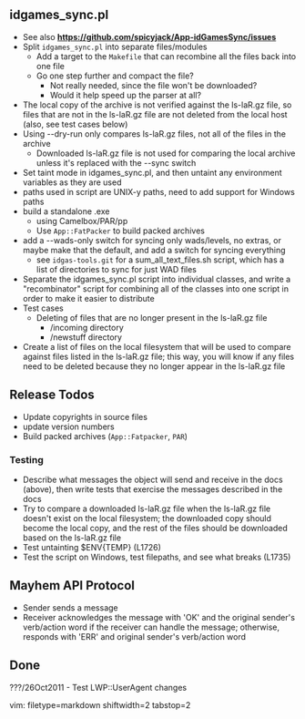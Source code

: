 ## idgames_sync.pl ##
- See also **https://github.com/spicyjack/App-idGamesSync/issues**
- Split `idgames_sync.pl` into separate files/modules
  - Add a target to the `Makefile` that can recombine all the files back into
    one file
  - Go one step further and compact the file?
    - Not really needed, since the file won't be downloaded?
    - Would it help speed up the parser at all?
- The local copy of the archive is not verified against the ls-laR.gz file, so
  files that are not in the ls-laR.gz file are not deleted from the local host
  (also, see test cases below)
- Using --dry-run only compares ls-laR.gz files, not all of the files in the
  archive
  - Downloaded ls-laR.gz file is not used for comparing the local archive
    unless it's replaced with the --sync switch
- Set taint mode in idgames_sync.pl, and then untaint any environment
  variables as they are used
- paths used in script are UNIX-y paths, need to add support for Windows paths
- build a standalone .exe
  - using Camelbox/PAR/pp
  - Use `App::FatPacker` to build packed archives
- add a --wads-only switch for syncing only wads/levels, no extras, or maybe
  make that the default, and add a switch for syncing everything
  - see `idgas-tools.git` for a sum_all_text_files.sh script, which has a list
    of directories to sync for just WAD files
- Separate the idgames_sync.pl script into individual classes, and write a
  "recombinator" script for combining all of the classes into one script in
  order to make it easier to distribute
- Test cases
  - Deleting of files that are no longer present in the ls-laR.gz file
    - /incoming directory
    - /newstuff directory
- Create a list of files on the local filesystem that will be used to compare
  against files listed in the ls-laR.gz file; this way, you will know if any
  files need to be deleted because they no longer appear in the ls-laR.gz file

## Release Todos ##
- Update copyrights in source files
- update version numbers
- Build packed archives (`App::Fatpacker`, `PAR`)

### Testing ###
- Describe what messages the object will send and receive in the docs (above),
  then write tests that exercise the messages described in the docs
- Try to compare a downloaded ls-laR.gz file when the ls-laR.gz file doesn't
  exist on the local filesystem; the downloaded copy should become the local
  copy, and the rest of the files should be downloaded based on the ls-laR.gz
  file
- Test untainting $ENV{TEMP} (L1726)
- Test the script on Windows, test filepaths, and see what breaks (L1735)

## Mayhem API Protocol ##
- Sender sends a message
- Receiver acknowledges the message with 'OK' and the original sender's
  verb/action word if the receiver can handle the message; otherwise, responds
  with 'ERR' and original sender's verb/action word

## Done ##
???/26Oct2011 - Test LWP::UserAgent changes

vim: filetype=markdown shiftwidth=2 tabstop=2
